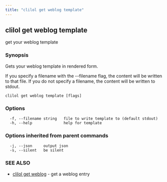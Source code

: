 ```yaml
---
title: "clilol get weblog template"
---
```

## clilol get weblog template

get your weblog template

### Synopsis

Gets your weblog template in rendered form.

If you specify a filename with the --filename flag, the content will be written
to that file. If you do not specify a filename, the content will be written
to stdout.

```
clilol get weblog template [flags]
```

### Options

```
  -f, --filename string   file to write template to (default stdout)
  -h, --help              help for template
```

### Options inherited from parent commands

```
  -j, --json     output json
  -s, --silent   be silent
```

### SEE ALSO

* [clilol get weblog](clilol_get_weblog.md)	 - get a weblog entry

